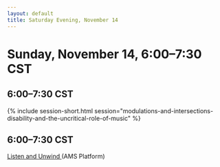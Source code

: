 ```yaml
---
layout: default
title: Saturday Evening, November 14
---
```


# Sunday, November 14, 6:00–7:30 CST


## 6:00–7:30 CST
{% include session-short.html session="modulations-and-intersections-disability-and-the-uncritical-role-of-music" %}

## 6:00–7:30 CST
<p class="non-session"><a href="">Listen and Unwind </a><span class="room">(AMS Platform)</span>
</p>
